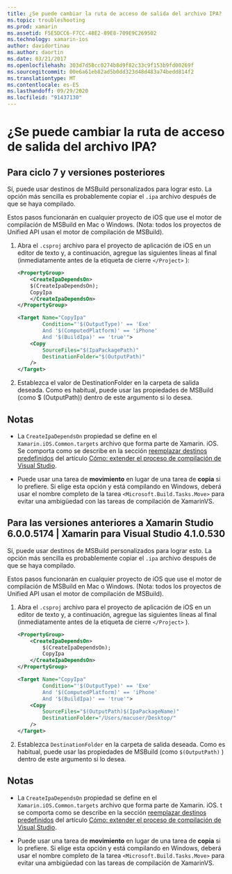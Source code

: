 ```yaml
---
title: ¿Se puede cambiar la ruta de acceso de salida del archivo IPA?
ms.topic: troubleshooting
ms.prod: xamarin
ms.assetid: F5E5DCC6-F7CC-48E2-89E8-709E9C269502
ms.technology: xamarin-ios
author: davidortinau
ms.author: daortin
ms.date: 03/21/2017
ms.openlocfilehash: 303d7d58cc0274b8d9f82c33c9f153b9fd00269f
ms.sourcegitcommit: 00e6a61eb82ad5b0dd323d48d483a74bedd814f2
ms.translationtype: MT
ms.contentlocale: es-ES
ms.lasthandoff: 09/29/2020
ms.locfileid: "91437130"
---
```

# <a name="can-i-change-the-output-path-of-the-ipa-file"></a>¿Se puede cambiar la ruta de acceso de salida del archivo IPA?

## <a name="for-cycle-7-and-higher"></a>Para ciclo 7 y versiones posteriores
Sí, puede usar destinos de MSBuild personalizados para lograr esto. La opción más sencilla es probablemente copiar el `.ipa` archivo después de que se haya compilado.

Estos pasos funcionarán en cualquier proyecto de iOS que use el motor de compilación de MSBuild en Mac o Windows. (Nota: todos los proyectos de Unified API usan el motor de compilación de MSBuild).

1. Abra el `.csproj` archivo para el proyecto de aplicación de iOS en un editor de texto y, a continuación, agregue las siguientes líneas al final (inmediatamente antes de la etiqueta de cierre `</Project>` ):

    ```xml
    <PropertyGroup>
        <CreateIpaDependsOn>
        $(CreateIpaDependsOn);
        CopyIpa
        </CreateIpaDependsOn>
    </PropertyGroup>
    
    <Target Name="CopyIpa"
            Condition="'$(OutputType)' == 'Exe'
            And '$(ComputedPlatform)' == 'iPhone'
            And '$(BuildIpa)' == 'true'">
        <Copy
            SourceFiles="$(IpaPackagePath)"
            DestinationFolder="$(OutputPath)"
        />
    </Target>
    ```

2. Establezca el valor de DestinationFolder en la carpeta de salida deseada. Como es habitual, puede usar las propiedades de MSBuild (como $ (OutputPath)) dentro de este argumento si lo desea.

## <a name="notes"></a>Notas

- La `CreateIpaDependsOn` propiedad se define en el `Xamarin.iOS.Common.targets` archivo que forma parte de Xamarin. iOS. Se comporta como se describe en la sección [reemplazar destinos predefinidos](/visualstudio/msbuild/how-to-extend-the-visual-studio-build-process#overriding-predefined-targets) del artículo [Cómo: extender el proceso de compilación de Visual Studio](/visualstudio/msbuild/how-to-extend-the-visual-studio-build-process).

- Puede usar una tarea de **movimiento** en lugar de una tarea de **copia** si lo prefiere. Si elige esta opción y está compilando en Windows, deberá usar el nombre completo de la tarea `<Microsoft.Build.Tasks.Move>` para evitar una ambigüedad con las tareas de compilación de XamarinVS.

## <a name="for-versions-before-xamarin-studio-6005174--xamarin-for-visual-studio-410530"></a>Para las versiones anteriores a Xamarin Studio 6.0.0.5174 | Xamarin para Visual Studio 4.1.0.530

Sí, puede usar destinos de MSBuild personalizados para lograr esto. La opción más sencilla es probablemente copiar el `.ipa` archivo después de que se haya compilado.

Estos pasos funcionarán en cualquier proyecto de iOS que use el motor de compilación de MSBuild en Mac o Windows. (Nota: todos los proyectos de Unified API usan el motor de compilación de MSBuild).

1. Abra el `.csproj` archivo para el proyecto de aplicación de iOS en un editor de texto y, a continuación, agregue las siguientes líneas al final (inmediatamente antes de la etiqueta de cierre `</Project>` ).

    ```xml
    <PropertyGroup>
        <CreateIpaDependsOn>
            $(CreateIpaDependsOn);
            CopyIpa
        </CreateIpaDependsOn>
    </PropertyGroup>

    <Target Name="CopyIpa"
            Condition="'$(OutputType)' == 'Exe'
            And '$(ComputedPlatform)' == 'iPhone'
            And '$(BuildIpa)' == 'true'">
        <Copy
            SourceFiles="$(OutputPath)$(IpaPackageName)"
            DestinationFolder="/Users/macuser/Desktop/"
        />
    </Target>
    ```

2. Establezca `DestinationFolder` en la carpeta de salida deseada. Como es habitual, puede usar las propiedades de MSBuild (como `$(OutputPath)` ) dentro de este argumento si lo desea.

## <a name="notes"></a>Notas

- La `CreateIpaDependsOn` propiedad se define en el `Xamarin.iOS.Common.targets` archivo que forma parte de Xamarin. iOS. t se comporta como se describe en la sección [reemplazar destinos predefinidos](/visualstudio/msbuild/how-to-extend-the-visual-studio-build-process#overriding-predefined-targets) del artículo [Cómo: extender el proceso de compilación de Visual Studio](/visualstudio/msbuild/how-to-extend-the-visual-studio-build-process).

- Puede usar una tarea de **movimiento** en lugar de una tarea de **copia** si lo prefiere. Si elige esta opción y está compilando en Windows, deberá usar el nombre completo de la tarea `<Microsoft.Build.Tasks.Move>` para evitar una ambigüedad con las tareas de compilación de XamarinVS.